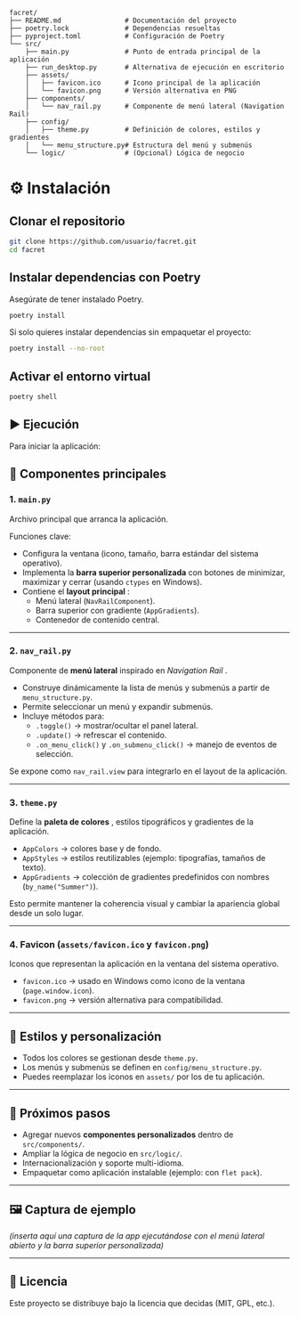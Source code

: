 ```
facret/
├── README.md                # Documentación del proyecto
├── poetry.lock              # Dependencias resueltas
├── pyproject.toml           # Configuración de Poetry
└── src/
    ├── main.py              # Punto de entrada principal de la aplicación
    ├── run_desktop.py       # Alternativa de ejecución en escritorio
    ├── assets/
    │   ├── favicon.ico      # Icono principal de la aplicación
    │   └── favicon.png      # Versión alternativa en PNG
    ├── components/
    │   └── nav_rail.py      # Componente de menú lateral (Navigation Rail)
    ├── config/
    │   ├── theme.py         # Definición de colores, estilos y gradientes
    │   └── menu_structure.py# Estructura del menú y submenús
    └── logic/               # (Opcional) Lógica de negocio
```

# ⚙️ Instalación

## Clonar el repositorio

```bash
git clone https://github.com/usuario/facret.git
cd facret
```

## Instalar dependencias con Poetry

Asegúrate de tener instalado Poetry.

```bash
poetry install
```

Si solo quieres instalar dependencias sin empaquetar el proyecto:

```bash
poetry install --no-root
```

## Activar el entorno virtual

```bash
poetry shell
```



## ▶️ Ejecución

Para iniciar la aplicación:




## 🧩 Componentes principales

### 1. **`main.py`**

Archivo principal que arranca la aplicación.

Funciones clave:

* Configura la ventana (icono, tamaño, barra estándar del sistema operativo).
* Implementa la **barra superior personalizada** con botones de minimizar, maximizar y cerrar (usando `ctypes` en Windows).
* Contiene el  **layout principal** :
  * Menú lateral (`NavRailComponent`).
  * Barra superior con gradiente (`AppGradients`).
  * Contenedor de contenido central.

---

### 2. **`nav_rail.py`**

Componente de **menú lateral** inspirado en  *Navigation Rail* .

* Construye dinámicamente la lista de menús y submenús a partir de `menu_structure.py`.
* Permite seleccionar un menú y expandir submenús.
* Incluye métodos para:
  * `.toggle()` → mostrar/ocultar el panel lateral.
  * `.update()` → refrescar el contenido.
  * `.on_menu_click()` y `.on_submenu_click()` → manejo de eventos de selección.

Se expone como `nav_rail.view` para integrarlo en el layout de la aplicación.

---

### 3. **`theme.py`**

Define la  **paleta de colores** , estilos tipográficos y gradientes de la aplicación.

* `AppColors` → colores base y de fondo.
* `AppStyles` → estilos reutilizables (ejemplo: tipografías, tamaños de texto).
* `AppGradients` → colección de gradientes predefinidos con nombres (`by_name("Summer")`).

Esto permite mantener la coherencia visual y cambiar la apariencia global desde un solo lugar.

---

### 4. **Favicon (`assets/favicon.ico` y `favicon.png`)**

Iconos que representan la aplicación en la ventana del sistema operativo.

* `favicon.ico` → usado en Windows como icono de la ventana (`page.window.icon`).
* `favicon.png` → versión alternativa para compatibilidad.

---

## 🎨 Estilos y personalización

* Todos los colores se gestionan desde `theme.py`.
* Los menús y submenús se definen en `config/menu_structure.py`.
* Puedes reemplazar los iconos en `assets/` por los de tu aplicación.

---

## 🚀 Próximos pasos

* Agregar nuevos **componentes personalizados** dentro de `src/components/`.
* Ampliar la lógica de negocio en `src/logic/`.
* Internacionalización y soporte multi-idioma.
* Empaquetar como aplicación instalable (ejemplo: con `flet pack`).

---

## 🖼️ Captura de ejemplo

*(inserta aquí una captura de la app ejecutándose con el menú lateral abierto y la barra superior personalizada)*

---

## 📜 Licencia

Este proyecto se distribuye bajo la licencia que decidas (MIT, GPL, etc.).
